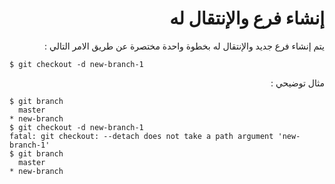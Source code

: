 <div dir="rtl">

# إنشاء فرع والإنتقال له 

يتم إنشاء فرع جديد والإنتقال له بخطوة واحدة مختصرة عن طريق الامر التالي :


<div dir="ltr">

```
$ git checkout -d new-branch-1
```
<div dir="rtl">

مثال توضيحي :

<div dir="ltr">

```
$ git branch
  master
* new-branch
$ git checkout -d new-branch-1
fatal: git checkout: --detach does not take a path argument 'new-branch-1'
$ git branch
  master
* new-branch
```
